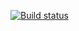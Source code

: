 [![Build status](https://ci.appveyor.com/api/projects/status/ts6s8e8foymt4a3x/branch/master?svg=true)](https://ci.appveyor.com/project/VickyBooGit/aqa-task-6-bdd/branch/master)